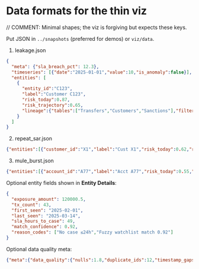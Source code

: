 # Data formats for the thin viz
// COMMENT: Minimal shapes; the viz is forgiving but expects these keys.

Put JSON in `../snapshots` (preferred for demos) or `viz/data`.

1) leakage.json
```json
{
  "meta": {"sla_breach_pct": 12.3},
  "timeseries": [{"date":"2025-01-01","value":10,"is_anomaly":false}],
  "entities": [
    {
      "entity_id":"C123",
      "label":"Customer C123",
      "risk_today":0.87,
      "risk_trajectory":0.65,
      "lineage":{"tables":["Transfers","Customers","Sanctions"],"filters":{}}
    }
  ]
}
```

2) repeat_sar.json
```json
{"entities":[{"customer_id":"X1","label":"Cust X1","risk_today":0.62,"risk_trajectory":0.10,"lineage":{}}]}
```

3) mule_burst.json
```json
{"entities":[{"account_id":"A77","label":"Acct A77","risk_today":0.55,"risk_trajectory":0.72,"lineage":{}}]}
```

Optional entity fields shown in **Entity Details**:
```json
{
  "exposure_amount": 120000.5,
  "tx_count": 43,
  "first_seen": "2025-02-01",
  "last_seen": "2025-03-14",
  "sla_hours_to_case": 49,
  "match_confidence": 0.92,
  "reason_codes": ["No case ≤24h","Fuzzy watchlist match 0.92"]
}
```

Optional data quality meta:
```json
{"meta":{"data_quality":{"nulls":1.8,"duplicate_ids":12,"timestamp_gaps":3}}}
```